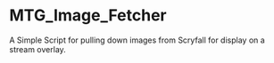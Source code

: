# MTG_Image_Fetcher
A Simple Script for pulling down images from Scryfall for display on a stream overlay.

